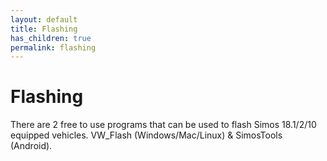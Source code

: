 ```yaml
---
layout: default
title: Flashing
has_children: true
permalink: flashing
---
```


# Flashing

There are 2 free to use programs that can be used to flash Simos 18.1/2/10 equipped vehicles. VW_Flash (Windows/Mac/Linux) & SimosTools (Android).